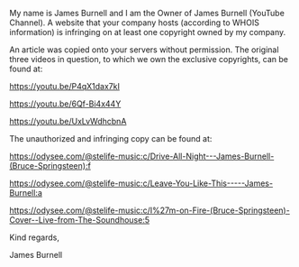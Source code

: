 My name is James Burnell and I am the Owner of James Burnell (YouTube Channel). A website that your company hosts (according to WHOIS information) is infringing on at least one copyright owned by my company.

An article was copied onto your servers without permission. The original three videos in question, to which we own the exclusive copyrights, can be found at:

https://youtu.be/P4qX1dax7kI

https://youtu.be/6Qf-Bi4x44Y

https://youtu.be/UxLvWdhcbnA

The unauthorized and infringing copy can be found at:

https://odysee.com/@stelife-music:c/Drive-All-Night---James-Burnell-(Bruce-Springsteen):f

https://odysee.com/@stelife-music:c/Leave-You-Like-This-----James-Burnell:a

https://odysee.com/@stelife-music:c/I%27m-on-Fire-(Bruce-Springsteen)-Cover--Live-from-The-Soundhouse:5

Kind regards,

James Burnell 
